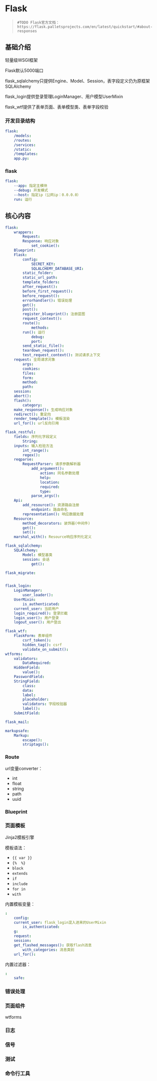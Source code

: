 # Flask

>
> `#TODO Flask官方文档：https://flask.palletsprojects.com/en/latest/quickstart/#about-responses`
>

## 基础介绍


轻量级WSGI框架 


Flask默认5000端口


flask_sqlalchemy只提供Engine、Model、Session，表字段定义仍为原框架SQLAlchemy

flask_login提供登录管理LoginManager、用户模型UserMixin

flask_wtf提供了表单页面、表单模型类、表单字段校验



### 开发目录结构
```yaml
flask:
    /models:
    /routes:
    /services:
    /static:
    /templates:
    app.py:
```







### flask
```yaml
flask:
    --app: 指定主模块
    --debug: 开发模式
    --host: 指定ip（公网ip：0.0.0.0）
    run: 运行
```



## 核心内容
```yaml
flask:
    wrappers:
        Request:
        Response: 响应对象
            set_cookie():
    Blueprint:
    Flask:
        config:
            SECRET_KEY:
            SQLALCHEMY_DATABASE_URI:
        static_folder:
        static_url_path:
        template_folders:
        after_request():
        before_first_request():
        before_request():
        errorhandler(): 错误处理
        get():
        post():
        register_blueprint(): 注册蓝图
        request_context():
        route():
            methods:
        run(): 运行
            debug:
            port:
        send_static_file():
        teardown_request():
        test_request_context(): 测试请求上下文
    request: 全局请求对象
        args:
        cookies:
        files:
        form:
        method:
        path:
    session:
    abort():
    flash():
        category:
    make_response(): 生成响应对象
    redirect(): 重定向
    render_template(): 模板渲染
    url_for(): url反向引用

flask_restful:
    fields: 序列化字段定义
        String:
    inputs: 输入检验方法
        int_range():
        regex():
    reqparse:
        RequestParser: 请求参数解析器
            add_argument():
                action: 同名参数处理
                help:
                location:
                required:
                type:
            parse_args():
    Api:
        add_resource(): 资源路由注册
            endpoint: 路由命名
        representation(): 响应数据处理
    Resource:
        method_decorators: 装饰器(中间件)
        get():
        set():
    marshal_with(): Resource响应序列化定义

flask_sqlalchemy:
    SQLAlchemy:
        Model: 模型基类
        session: 会话
            get():

flask_migrate:


flask_login:
    LoginManager:
        user_loader():
    UserMixin:
        is_authenticated:
    current_user: 当前用户
    login_required(): 登录拦截
    login_user(): 用户登录
    logout_user(): 用户登出

flask_wtf:
    FlaskForm: 表单组件
        csrf_token():
        hidden_tag(): csrf
        validate_on_submit():
wtforms:
    validators:
        DataRequired:
    HiddenField:
        value():
    PasswordField: 
    StringField:
        class:
        data:
        label:
        placeholder:
        validators: 字段校验器
        label():
    SubmitField:

flask_mail:

markupsafe:
    Markup:
        escape():
        striptags():
```

### Route

url变量converter：
- int
- float
- string
- path
- uuid



### Blueprint





### 页面模板

Jinja2模板引擎

模板语法：
- `{{ var }}`
- `{%  %}`
- `block`
- `extends`
- `if`
- `include`
- `for in`
- `with`


内置模板变量：
```yaml
:
    config:
    current_user: flask_login混入进来的UserMixin
        is_authenticated:
    g:
    request:
    session:
    get_flashed_messages(): 获取flash消息
        with_categories: 消息类别
    url_for():
```


内置过滤器：
```yaml
:
    safe:
```





### 错误处理



### 页面组件


wtforms






### 日志



### 信号




### 测试





### 命令行工具





